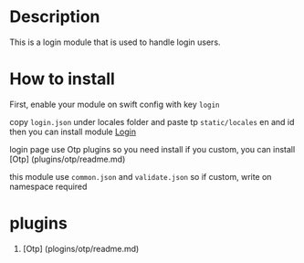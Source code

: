 # Description

This is a login module that is used to handle login users.

# How to install
First, enable your module on swift config with key ````login````

copy `login.json` under locales folder and paste tp `static/locales` en and id
then you can install module [Login](pages/default/readme.md) 

login page use Otp plugins so you need install if you custom, you can install [Otp] (plugins/otp/readme.md) 

this module use `common.json` and `validate.json` so if custom, write on namespace required

# plugins
1. [Otp] (plogins/otp/readme.md) 

